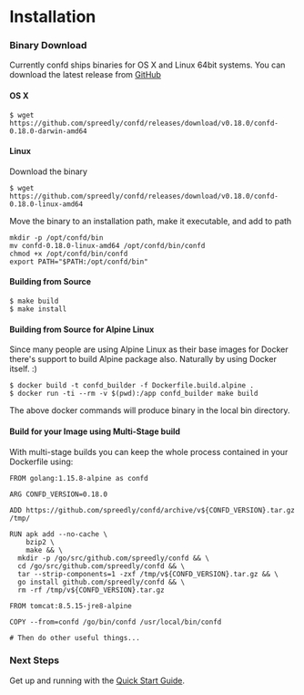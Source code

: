 # Installation

### Binary Download

Currently confd ships binaries for OS X and Linux 64bit systems. You can download the latest release from [GitHub](https://github.com/spreedly/confd/releases)

#### OS X

```
$ wget https://github.com/spreedly/confd/releases/download/v0.18.0/confd-0.18.0-darwin-amd64
```

#### Linux

Download the binary
```
$ wget https://github.com/spreedly/confd/releases/download/v0.18.0/confd-0.18.0-linux-amd64
```
Move the binary to an installation path, make it executable, and add to path
```
mkdir -p /opt/confd/bin
mv confd-0.18.0-linux-amd64 /opt/confd/bin/confd
chmod +x /opt/confd/bin/confd
export PATH="$PATH:/opt/confd/bin"
```

#### Building from Source

```
$ make build
$ make install
```

#### Building from Source for Alpine Linux

Since many people are using Alpine Linux as their base images for Docker there's support to build Alpine package also. Naturally by using Docker itself. :)

```
$ docker build -t confd_builder -f Dockerfile.build.alpine .
$ docker run -ti --rm -v $(pwd):/app confd_builder make build
```
The above docker commands will produce binary in the local bin directory.

#### Build for your Image using Multi-Stage build

With multi-stage builds you can keep the whole process contained in your Dockerfile using:

```
FROM golang:1.15.8-alpine as confd

ARG CONFD_VERSION=0.18.0

ADD https://github.com/spreedly/confd/archive/v${CONFD_VERSION}.tar.gz /tmp/

RUN apk add --no-cache \
    bzip2 \
    make && \
  mkdir -p /go/src/github.com/spreedly/confd && \
  cd /go/src/github.com/spreedly/confd && \
  tar --strip-components=1 -zxf /tmp/v${CONFD_VERSION}.tar.gz && \
  go install github.com/spreedly/confd && \
  rm -rf /tmp/v${CONFD_VERSION}.tar.gz

FROM tomcat:8.5.15-jre8-alpine

COPY --from=confd /go/bin/confd /usr/local/bin/confd

# Then do other useful things...
```

### Next Steps

Get up and running with the [Quick Start Guide](quick-start-guide.md).
